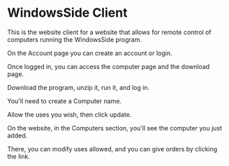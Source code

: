 
# WindowsSide Client

This is the website client for a website that allows for remote control of computers running the WindowsSide program.

On the Account page you can create an account or login.

Once logged in, you can access the computer page and the download page.

Download the program, unzip it, run it, and log in.

You'll need to create a Computer name.

Allow  the uses you wish, then click update.

On the website, in the Computers section, you'll see the computer you just added.

There, you can modify uses allowed, and you can give orders by clicking the link.













